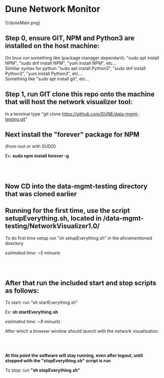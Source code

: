 # Dune Network Monitor

!(/duneMain.png)

## Step 0, ensure GIT, NPM and Python3 are installed on the host machine:

On linux run something like (package manager dependant): "sudo apt install NPM", "sudo dnf install NPM", "yum install NPM", etc...
<br>
Similiar syntax for python "sudo apt install Python3", "sudo dnf install Python3", "yum install Python3", etc...
<br>
Something like "sudo apt install git", etc...

## Step 1, run GIT clone this repo onto the machine that will host the network visualizer tool:

In a terminal type "git clone https://github.com/DUNE/data-mgmt-testing.git"

## Next install the "forever" package for NPM

(from root or with SUDO)

Ex: **sudo npm install forever -g**

<br>
<br>

## Now CD into the data-mgmt-testing directory that was cloned earlier

## Running for the first time, use the script setupEverything.sh, located in /data-mgmt-testing/NetworkVisualizer1.0/

To do first time setup run "sh setupEverything.sh" in the aforementioned directory

*estimated time: ~5 minuets*

<br>
<br>

## After that run the included start and stop scripts as follows:

To start: run "sh startEverything.sh"

Ex: **sh startEverything.sh**

*estimated time: ~8 minuets*

After which a browser window should launch with the network visualization.

<br>
<br>

**At this point the software will stay running, even after logout, until stopped with the "stopEverything.sh" script is run**

To stop: run **"sh stopEverything.sh"**
